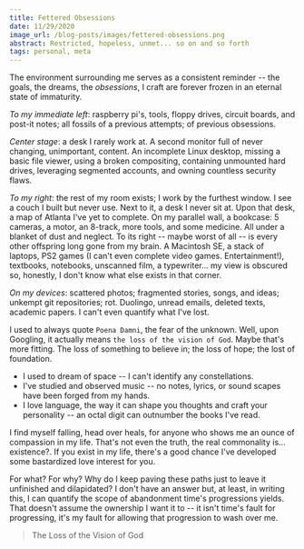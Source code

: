 ```yaml
---
title: Fettered Obsessions
date: 11/29/2020
image_url: /blog-posts/images/fettered-obsessions.png
abstract: Restricted, hopeless, unmet... so on and so forth
tags: personal, meta
---
```


The environment surrounding me serves as a consistent reminder -- the goals, the dreams, the _obsessions_, I craft are forever frozen in an eternal state of immaturity. 

*To my immediate left*: raspberry pi's, tools, floppy drives, circuit boards, and post-it notes; all fossils of a previous attempts; of previous obsessions. 

*Center stage*: a desk I rarely work at. A second monitor full of never changing, unimportant, content. An incomplete Linux desktop, missing a basic file viewer, using a broken compositing, containing unmounted hard drives, leveraging segmented accounts, and owning countless security flaws.

*To my right*: the rest of my room exists; I work by the furthest window. I see a couch I built but never use. Next to it, a desk I never sit at. Upon that desk, a map of Atlanta I've yet to complete. On my parallel wall, a bookcase: 5 cameras, a motor, an 8-track, more tools, and some medicine. All under a blanket of dust and neglect. To its right -- maybe worst of all -- is every other offspring long gone from my brain. A Macintosh SE, a stack of laptops, PS2 games (I can't even complete video games. Entertainment!), textbooks, notebooks, unscanned film, a typewriter... my view is obscured so, honestly, I don't know what else exists in that corner. 

*On my devices*: scattered photos; fragmented stories, songs, and ideas; unkempt git repositories; rot. Duolingo, unread emails, deleted texts, academic papers. I can't even quantify what I've lost. 

I used to always quote `Poena Damni`, the fear of the unknown. Well, upon Googling, it actually means `the loss of the vision of God`. Maybe that's more fitting. The loss of something to believe in; the loss of hope; the lost of foundation.

- I used to dream of space -- I can't identify any constellations.
- I've studied and observed music -- no notes, lyrics, or sound scapes have been forged from my hands.
- I love language, the way it can shape you thoughts and craft your personality -- an octal digit can outnumber the books I've read.

I find myself falling, head over heals, for anyone who shows me an ounce of compassion in my life. That's not even the truth, the real commonality is... existence?. If you exist in my life, there's a good chance I've developed some bastardized love interest for you.

For what? For why? Why do I keep paving these paths just to leave it unfinished and dilapidated? I don't have an answer but, at least, in writing this, I can quantify the scope of abandonment time's progressions yields. That doesn't assume the ownership I want it to -- it isn't time's fault for progressing, it's my fault for allowing that progression to wash over me.

> The Loss of the Vision of God
